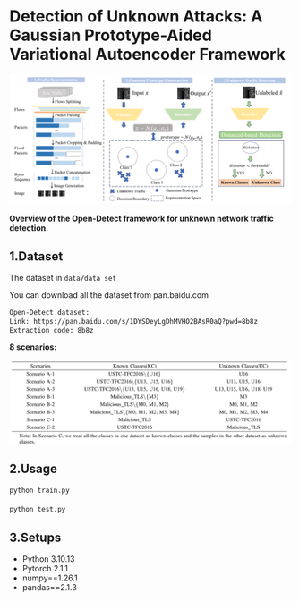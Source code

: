 # Detection of Unknown Attacks: A Gaussian Prototype-Aided Variational Autoencoder Framework

![image-20250522103530795](README.assets/image-20250522103530795.png)

**Overview of the Open-Detect framework for unknown network traffic detection.**



## 1.Dataset

The dataset in `data/data set`

You can download all the dataset from pan.baidu.com

 ```
 Open-Detect dataset:
 Link: https://pan.baidu.com/s/1DYSDeyLgDhMVHO2BAsR0aQ?pwd=8b8z 
 Extraction code: 8b8z
 ```



**8 scenarios:**

![image-20250522105230233](README.assets/image-20250522105230233.png)



## 2.Usage

```python
python train.py

python test.py
```



## 3.Setups

- Python 3.10.13
- Pytorch 2.1.1
- numpy==1.26.1
- pandas==2.1.3